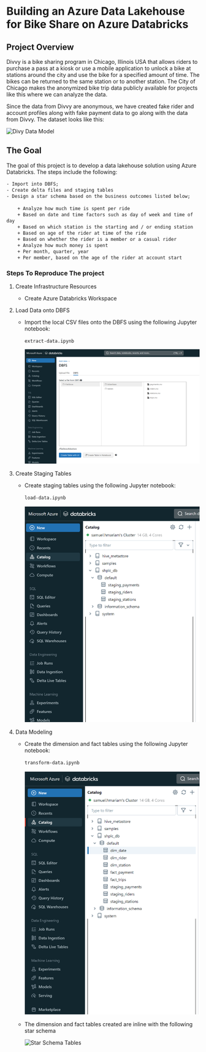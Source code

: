 # Building an Azure Data Lakehouse for Bike Share on Azure Databricks

## Project Overview
Divvy is a bike sharing program in Chicago, Illinois USA that allows riders to purchase a pass at a kiosk or use a mobile application to unlock a bike at stations around the city and use the bike for a specified amount of time. The bikes can be returned to the same station or to another station. The City of Chicago makes the anonymized bike trip data publicly available for projects like this where we can analyze the data.

Since the data from Divvy are anonymous, we have created fake rider and account profiles along with fake payment data to go along with the data from Divvy. The dataset looks like this:

![Divy Data Model](./images/divvy-erd.png)


## The Goal 

The goal of this project is to develop a data lakehouse solution using Azure Databricks. The steps include the following: 

    - Import into DBFS;
    - Create delta files and staging tables
    - Design a star schema based on the business outcomes listed below;

        + Analyze how much time is spent per ride
        + Based on date and time factors such as day of week and time of day
        + Based on which station is the starting and / or ending station
        + Based on age of the rider at time of the ride
        + Based on whether the rider is a member or a casual rider
        + Analyze how much money is spent
        + Per month, quarter, year
        + Per member, based on the age of the rider at account start

### Steps To Reproduce The project

1. Create Infrastructure Resources

    - Create Azure Databricks Workspace
   
2. Load Data onto DBFS

    - Import the local CSV files onto the DBFS using the following Jupyter notebook:

      `extract-data.ipynb`

      ![DBFS Files](./images/uploaded-csv-files.png)

3. Create Staging Tables

    - Create staging tables using the following Jupyter notebook:
    
      `load-data.ipynb`

      ![Staging Tables](./images/staging_tables.png)


4. Data Modeling

    - Create the dimension and fact tables using the following Jupyter notebook:

       `transform-data.ipynb`

      ![Data Modeling Tables](./images/dimension_and_fact_tables.png)
    
    - The dimension and fact tables created are inline with the following star schema
    
      ![Star Schema Tables](./images/star-schema-tables.png)

